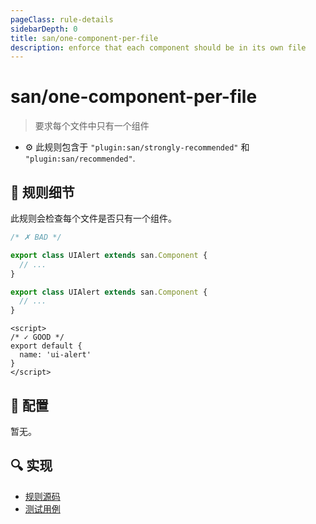 ```yaml
---
pageClass: rule-details
sidebarDepth: 0
title: san/one-component-per-file
description: enforce that each component should be in its own file
---
```

# san/one-component-per-file
> 要求每个文件中只有一个组件

- :gear: 此规则包含于 `"plugin:san/strongly-recommended"` 和 `"plugin:san/recommended"`.

## :book: 规则细节

此规则会检查每个文件是否只有一个组件。

<eslint-code-block filename="a.js" language="javascript" :rules="{'san/one-component-per-file': ['error']}">

```js
/* ✗ BAD */

export class UIAlert extends san.Component {
  // ...
}

export class UIAlert extends san.Component {
  // ...
}
```

</eslint-code-block>

<eslint-code-block :rules="{'san/one-component-per-file': ['error']}">

```vue
<script>
/* ✓ GOOD */
export default {
  name: 'ui-alert'
}
</script>
```

</eslint-code-block>

## :wrench: 配置

暂无。

## :mag: 实现

- [规则源码](https://github.com/ecomfe/eslint-plugin-san/blob/main/lib/rules/one-component-per-file.js)
- [测试用例](https://github.com/ecomfe/eslint-plugin-san/tree/main/__tests__/lib/rules/one-component-per-file.test.js)
